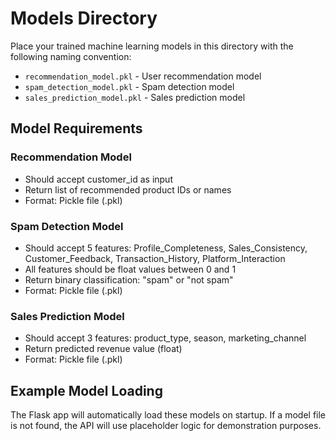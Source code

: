 # Models Directory

Place your trained machine learning models in this directory with the following naming convention:

- `recommendation_model.pkl` - User recommendation model
- `spam_detection_model.pkl` - Spam detection model
- `sales_prediction_model.pkl` - Sales prediction model

## Model Requirements

### Recommendation Model

- Should accept customer_id as input
- Return list of recommended product IDs or names
- Format: Pickle file (.pkl)

### Spam Detection Model

- Should accept 5 features: Profile_Completeness, Sales_Consistency, Customer_Feedback, Transaction_History, Platform_Interaction
- All features should be float values between 0 and 1
- Return binary classification: "spam" or "not spam"
- Format: Pickle file (.pkl)

### Sales Prediction Model

- Should accept 3 features: product_type, season, marketing_channel
- Return predicted revenue value (float)
- Format: Pickle file (.pkl)

## Example Model Loading

The Flask app will automatically load these models on startup. If a model file is not found, the API will use placeholder logic for demonstration purposes.

